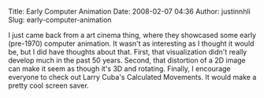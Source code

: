 Title: Early Computer Animation
Date: 2008-02-07 04:36
Author: justinnhli
Slug: early-computer-animation

I just came back from a art cinema thing, where they showcased some
early (pre-1970) computer animation. It wasn't as interesting as I
thought it would be, but I did have thoughts about that. First, that
visualization didn't really develop much in the past 50 years. Second,
that distortion of a 2D image can make it seem as though it's 3D and
rotating. Finally, I encourage everyone to check out Larry Cuba's
Calculated Movements. It would make a pretty cool screen saver.

